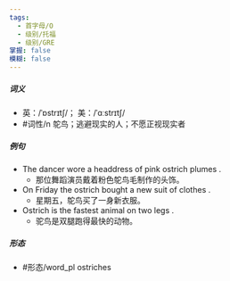 ```yaml
---
tags:
  - 首字母/O
  - 级别/托福
  - 级别/GRE
掌握: false
模糊: false
---
```

##### 词义
- 英：/ˈɒstrɪtʃ/； 美：/ˈɑːstrɪtʃ/
- #词性/n  鸵鸟；逃避现实的人；不愿正视现实者
##### 例句
- The dancer wore a headdress of pink ostrich plumes .
	- 那位舞蹈演员戴着粉色鸵鸟毛制作的头饰。
- On Friday the ostrich bought a new suit of clothes .
	- 星期五，鸵鸟买了一身新衣服。
- Ostrich is the fastest animal on two legs .
	- 驼鸟是双腿跑得最快的动物。
##### 形态
- #形态/word_pl ostriches

